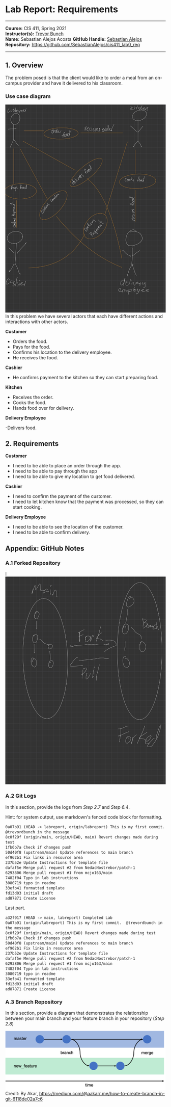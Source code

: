 # Lab Report: Requirements

___
**Course:** CIS 411, Spring 2021  
**Instructor(s):** [Trevor Bunch](https://github.com/trevordbunch)  
**Name:** Sebastian Alejos Acosta
**GitHub Handle:** [Sebastian Alejos](https://github.com/SebastianAlejos)  
**Repository:** <https://github.com/SebastianAlejos/cis411_lab0_req>
___

## 1. Overview

The problem posed is that the client would like to order a meal from an on-campus provider and have it delivered to his classroom.

### Use case diagram

![Use Case Diagram](/assets/use-case.jpg)
In this problem we have several actors that each have different actions and interactions with other actors.

**Customer**

- Orders the food.
- Pays for the food.
- Confirms his location to the delivery employee.
- He receives the food.

**Cashier**

- He confirms payment to the kitchen so they can start preparing food.

**Kitchen**

- Receives the order.
- Cooks the food.
- Hands food over for delivery.

**Delivery Employee**

-Delivers food.

## 2. Requirements

**Customer**

- I need to be able to place an order through the app.
- I need to be able to pay through the app
- I need to be able to give my location to get food delivered.

**Cashier**

- I need to confirm the payment of the customer.
- I need to let kitchen know that the payment was processed, so they can start cooking.

**Delivery Employee**

- I need to be able to see the location of the customer.
- I need to be able to confirm delivery. 

## Appendix: GitHub Notes

### A.1 Forked Repository

I
![Fork Diagram](/assets/fork.jpg)

### A.2 Git Logs

In this section, provide the logs from *Step 2.7* and *Step 6.4*.

Hint: for system output, use markdown's fenced code block for formatting.

```{
0a07b91 (HEAD -> labreport, origin/labreport) This is my first commit.  @trevordbunch in the message
8c0f29f (origin/main, origin/HEAD, main) Revert changes made during test
1fb6b7a Check if changes push
50d40f8 (upstream/main) Update references to main branch
ef962b1 Fix links in resource area
237b52e Update Instructions for template file
dafaf5e Merge pull request #2 from NedacNostrebor/patch-1
6293806 Merge pull request #1 from mcjo163/main
7482f04 Typo in lab instructions
3080719 typo in readme
33efb41 formatted template
fd13d03 initial draft
ad87871 Create License
```

Last part.

```{
a32f917 (HEAD -> main, labreport) Completed Lab
0a07b91 (origin/labreport) This is my first commit.  @trevordbunch in the message
8c0f29f (origin/main, origin/HEAD) Revert changes made during test
1fb6b7a Check if changes push
50d40f8 (upstream/main) Update references to main branch
ef962b1 Fix links in resource area
237b52e Update Instructions for template file
dafaf5e Merge pull request #2 from NedacNostrebor/patch-1
6293806 Merge pull request #1 from mcjo163/main
7482f04 Typo in lab instructions
3080719 typo in readme
33efb41 formatted template
fd13d03 initial draft
ad87871 Create License
```
### A.3 Branch Repository

In this section, provide a diagram that demonstrates the relationship between your main branch and your feature branch in your repository (*Step 2.8*)

![Branch Diagram](/assets/branch.png)  
Credit: By Akar, <https://medium.com/@aakarr.me/how-to-create-branch-in-git-6118de02a7c6>
